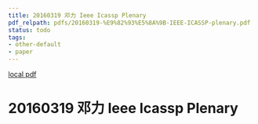 ```yaml
---
title: 20160319 邓力 Ieee Icassp Plenary
pdf_relpath: pdfs/20160319-%E9%82%93%E5%8A%9B-IEEE-ICASSP-plenary.pdf
status: todo
tags:
- other-default
- paper
---
```


[local pdf](../../../pdfs/20160319-%E9%82%93%E5%8A%9B-IEEE-ICASSP-plenary.pdf)

# 20160319 邓力 Ieee Icassp Plenary
